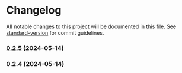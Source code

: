 # Changelog

All notable changes to this project will be documented in this file. See [standard-version](https://github.com/conventional-changelog/standard-version) for commit guidelines.

### [0.2.5](https://github.com/tombigel/svg-path-mini-tools/compare/v0.2.4...v0.2.5) (2024-05-14)

### 0.2.4 (2024-05-14)
